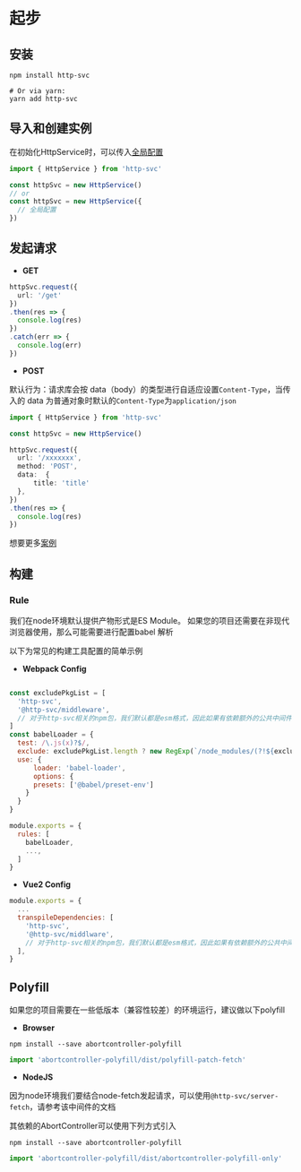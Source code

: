 # 起步 <Badge type="warning" text="操作指南" />

## 安装

```shell
npm install http-svc

# Or via yarn:
yarn add http-svc
```

## 导入和创建实例

<!-- 具体区别请前往👉🏻[导入](../reference/interface-service.html#导入) -->

在初始化HttpService时，可以传入[全局配置](../reference/interface-service.md#初始化)

```ts
import { HttpService } from 'http-svc'

const httpSvc = new HttpService()
// or
const httpSvc = new HttpService({
  // 全局配置
})
```

## 发起请求

- **GET**

```ts
httpSvc.request({
  url: '/get'
})
.then(res => {
  console.log(res)
})
.catch(err => {
  console.log(err)
})
```

- **POST**

默认行为：请求库会按 data（body）的类型进行自适应设置`Content-Type`，当传入的 data 为普通对象时默认的`Content-Type`为`application/json`

```ts
import { HttpService } from 'http-svc'

const httpSvc = new HttpService()

httpSvc.request({
  url: '/xxxxxxx',
  method: 'POST',
  data:  {
      title: 'title'
  },
})
.then(res => {
  console.log(res)
})
```

想要更多[案例](./examples.md)

## 构建

### Rule

我们在node环境默认提供产物形式是ES Module。
如果您的项目还需要在非现代浏览器使用，那么可能需要进行配置babel 解析

以下为常见的构建工具配置的简单示例

- **Webpack Config**

```js

const excludePkgList = [
  'http-svc',
  '@http-svc/middleware',
  // 对于http-svc相关的npm包，我们默认都是esm格式，因此如果有依赖额外的公共中间件npm包，理论上都需要在这儿增加
]
const babelLoader = {
  test: /\.js(x)?$/,
  exclude: excludePkgList.length ? new RegExp(`/node_modules/(?!${excludePkgList.join('|')})/`) : /node_modules/,
  use: {
      loader: 'babel-loader',
      options: {
      presets: ['@babel/preset-env']
    }
  }
}

module.exports = {
  rules: [
    babelLoader,
    ...,
  ]
}
```

- **Vue2 Config**

```js
module.exports = {
  ...
  transpileDependencies: [
    'http-svc',
    '@http-svc/middlware',
    // 对于http-svc相关的npm包，我们默认都是esm格式，因此如果有依赖额外的公共中间件npm包，理论上都需要在这儿增加
  ],
}
```

## Polyfill

如果您的项目需要在一些低版本（兼容性较差）的环境运行，建议做以下polyfill

- **Browser**

```shell
npm install --save abortcontroller-polyfill
```

```js
import 'abortcontroller-polyfill/dist/polyfill-patch-fetch'
```

- **NodeJS**

因为node环境我们要结合node-fetch发起请求，可以使用`@http-svc/server-fetch`，请参考该中间件的文档

其依赖的AbortController可以使用下列方式引入

```shell
npm install --save abortcontroller-polyfill
```

```js
import 'abortcontroller-polyfill/dist/abortcontroller-polyfill-only'
```
